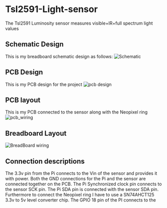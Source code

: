 # Tsl2591-Light-sensor
The Tsl2591 Luminosity sensor measures visible+IR+full spectrum light values

## Schematic Design
This is my breadboard schematic design as follows:
![Schematic](https://user-images.githubusercontent.com/55503392/74797626-869afe80-5299-11ea-9aa0-502505d1a43c.png)

## PCB Design
This is my PCB design for the project
![pcb design](https://user-images.githubusercontent.com/55503392/74798727-82241500-529c-11ea-9e4c-b29585048298.png)

## PCB layout
This is my PCB connected to the sensor along with the Neopixel ring
![pcb_wiring](https://user-images.githubusercontent.com/55503392/74799922-ec8a8480-529f-11ea-9064-0470e414cc29.png)

## Breadboard Layout
![BreadBoard wiring](https://user-images.githubusercontent.com/55503392/74857282-758dd400-5311-11ea-841c-81878ac72c5b.png)

## Connection descriptions
The 3.3v pin from the Pi connects to the Vin of the sensor and provides it with power. Both the GND connections for the Pi and the sensor are connected together on the PCB. The Pi Synchronized clock pin connects to the sensor SCK pin. The Pi SDA pin is connected with the sensor SDA pin. Furthermore to connect the Neopixel ring I have to use a SN74AHCT125 3.3v to 5v level converter chip. The GPIO 18 pin of the PI connects to the 

